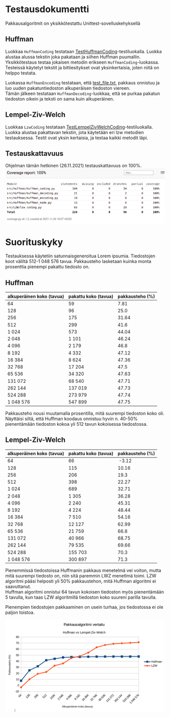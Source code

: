# Testausdokumentti

Pakkausalgoritmit on yksikkötestattu Unittest-sovelluskehyksellä

## Huffman
Luokkaa `HuffmanCoding` testataan [TestHuffmanCoding](https://github.com/asnabryg/Pakkausalgoritmi/blob/main/src/Huffman/tests/huffman_coding_test.py)-testiluokalla.
Luokka alustaa alussa tekstin joka pakataan ja siihen Huffman puumallin. Yksikkötestaus testaa jokaisen metodin erikseen `HuffmanCoding`-luokassa. Testeissä käytetyt tekstit ja bittiesitykset
ovat yksinkertaisia, joten niitä on helppo testata.  

Luokassa `HuffmanEncoding` testataan, että [test_file.txt](https://github.com/asnabryg/Pakkausalgoritmi/blob/main/src/Huffman/tests/test_file.txt), pakkaus onnistuu ja
luo uuden pakatuntiedoston alkuperäisen tiedoston viereen.  
Tämän jälkeen testataan `HuffmanDecoding`-luokkaa, että se purkaa pakatun tiedoston oikein ja teksti on sama kuin alkuperäinen.

## Lempel-Ziv-Welch
Luokkaa `LzwCoding` testataan [TestLempelZivWelchCoding](https://github.com/asnabryg/Pakkausalgoritmi/blob/main/src/LZW/tests/lzw_test.py)-testiluokalla.
Luokka alustaa pakattavan tekstin, jota käytetään eri lzw metodien testauksessa. Testit ovat yksin kertaisia, ja testaa kaikki metodit läpi.

## Testauskattavuus
Ohjelman tämän hetkinen (26.11.2021) testauskattavuus on 100%.
![testikattavuus](./kuvia/testikattavuus_26.11.2021.png)

# Suorituskyky
Testauksessa käytetiin satunnaisgeneroitua Lorem ipsumia. Tiedostojen koot väliltä 512-1 048 576 tavua. Pakkausteho lasketaan kuinka monta prosenttia pienempi pakattu tiedosto on.

##  Huffman
| alkuperäinen koko (tavua) | pakattu koko (tavua) | pakkausteho (%)|
|---|---|---|
| 64 | 59 | 7.81 |
| 128 | 96 | 25.0 |
| 256 | 175 | 31.64 |
| 512 | 299 | 41.6 |
| 1 024 | 573 | 44.04 |
| 2 048 | 1 101 | 46.24 |
| 4 096 | 2 179 | 46.8 |
| 8 192 | 4 332 | 47.12 |
| 16 384 | 8 624 | 47.36 |
| 32 768 | 17 204 | 47.5 |
| 65 536 | 34 320 | 47.63 |
| 131 072 | 68 540 | 47.71 |
| 262 144 | 137 019 | 47.73 |
| 524 288 | 273 979 | 47.74 |
| 1 048 576 | 547 899 | 47.75 |

Pakkausteho nousi muutamalla prosentilla, mitä suurempi tiedoston koko oli. Näyttäisi siltä, että Huffman koodaus onnistuu hyvin n. 40-50% pienentämään tiedoston kokoa yli 512 tavun kokoisessa tiedostossa.

## Lempel-Ziv-Welch
| alkuperäinen koko (tavua) | pakattu koko (tavua) | pakkausteho (%)|
|---|---|---|
| 64 | 66 | -3.12 |
| 128 | 115 | 10.16 |
| 256 | 206 | 19.3 |
| 512 | 398 | 22.27 |
| 1 024 | 689 | 32.71 |
| 2 048 | 1 305 | 36.28 |
| 4 096 | 2 240 | 45.31 |
| 8 192 | 4 224 | 48.44 |
| 16 384 | 7 510 | 54.16 |
| 32 768 | 12 127 | 62.99 |
| 65 536 | 21 759 | 66.8 |
| 131 072 | 40 966 | 68.75 |
| 262 144 | 79 535 | 69.66 |
| 524 288 | 155 703 | 70.3 |
| 1 048 576 | 300 897 | 71.3 |

Pienemmissä tiedostoissa Huffmanin pakkaus menetelmä vei voiton, mutta mitä suurempi tiedosto on, niin sitä paremmin LWZ menetlmä toimi. LZW algoritmi pääsi helposti yli 50% pakkaustehon, mitä Huffman algoritmi ei saavuttanut.  
Huffman algoritmi onnistui 64 tavun kokoisen tiedoston myös pienentämään 5 tavulla, kun taas LZW algoritmillä tiedoston koko suureni parilla tavulla.  

Pienempien tiedostojen pakkaaminen on usein turhaa, jos tiedostossa ei ole paljon toistoa.
  
![chart](./kuvia/huffman_lzw_chart.png)
